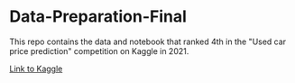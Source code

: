 # Data-Preparation-Final


This repo contains the data and notebook that ranked 4th in the "Used car price prediction" competition on Kaggle in 2021.

[Link to Kaggle](https://www.kaggle.com/c/dseb61-data-preparation)
